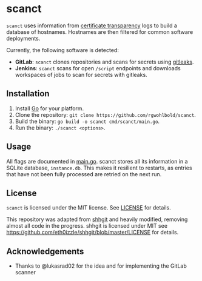 # scanct

`scanct` uses information from [certificate transparency](https://certificate.transparency.dev/) logs to build a database of hostnames.
Hostnames are then filtered for common software deployments.

Currently, the following software is detected:

* **GitLab**: `scanct` clones repositories and scans for secrets using [gitleaks](https://github.com/zricethezav/gitleaks).
* **Jenkins**: `scanct` scans for open `/script` endpoints and downloads workspaces of jobs to scan for secrets with gitleaks.


## Installation

1. Install [Go](https://golang.org/doc/install) for your platform.
2. Clone the repository: `git clone https://github.com/rgwohlbold/scanct`.
3. Build the binary: `go build -o scanct cmd/scanct/main.go`.
4. Run the binary: `./scanct <options>`.

## Usage

All flags are documented in [main.go](cmd/scanct/main.go).
scanct stores all its information in a SQLite database, `instance.db`.
This makes it resilient to restarts, as entries that have not been fully processed are retried on the next run.

## License

`scanct` is licensed under the MIT license. See [LICENSE](LICENSE) for details.

This repository was adapted from [shhgit](https://github.com/eth0izzle/shhgit) and heavily modified, removing almost all code in the progress.
shhgit is licensed under MIT see <https://github.com/eth0izzle/shhgit/blob/master/LICENSE> for details.

## Acknowledgements

* Thanks to @lukasrad02 for the idea and for implementing the GitLab scanner
